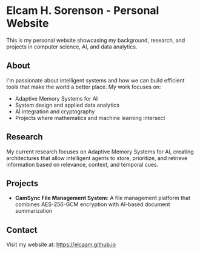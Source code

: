 # Elcam H. Sorenson - Personal Website

This is my personal website showcasing my background, research, and projects in computer science, AI, and data analytics.

## About

I'm passionate about intelligent systems and how we can build efficient tools that make the world a better place. My work focuses on:

- Adaptive Memory Systems for AI
- System design and applied data analytics
- AI integration and cryptography
- Projects where mathematics and machine learning intersect

## Research

My current research focuses on Adaptive Memory Systems for AI, creating architectures that allow intelligent agents to store, prioritize, and retrieve information based on relevance, context, and temporal cues.

## Projects

- **CamSync File Management System**: A file management platform that combines AES-256-GCM encryption with AI-based document summarization

## Contact

Visit my website at: https://elcaam.github.io
